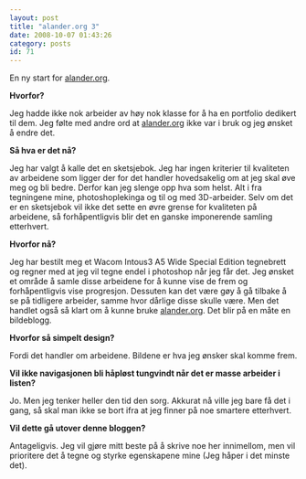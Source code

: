 ```yaml
---
layout: post
title: "alander.org 3"
date: 2008-10-07 01:43:26
category: posts
id: 71
---
```

En ny start for [alander.org][1].

**Hvorfor?**

Jeg hadde ikke nok arbeider av høy nok klasse for å ha en portfolio dedikert til dem. Jeg følte med andre ord at [alander.org][1] ikke var i bruk og jeg ønsket å endre det.

**Så hva er det nå?**

Jeg har valgt å kalle det en sketsjebok. Jeg har ingen kriterier til kvaliteten av arbeidene som ligger der for det handler hovedsakelig om at jeg skal øve meg og bli bedre. Derfor kan jeg slenge opp hva som helst. Alt i fra tegningene mine, photoshoplekinga og til og med 3D-arbeider. Selv om det er en sketsjebok vil ikke det sette en øvre grense for kvaliteten på arbeidene, så forhåpentligvis blir det en ganske imponerende samling etterhvert. 

**Hvorfor nå?**

Jeg har bestilt meg et Wacom Intous3 A5 Wide Special Edition tegnebrett og regner med at jeg vil tegne endel i photoshop når jeg får det. Jeg ønsket et område å samle disse arbeidene for å kunne vise de frem og forhåpentligvis vise progresjon. Dessuten kan det være gøy å gå tilbake å se på tidligere arbeider, samme hvor dårlige disse skulle være. Men det handlet også så klart om å kunne bruke [alander.org][1]. Det blir på en måte en bildeblogg.

**Hvorfor så simpelt design?**

Fordi det handler om arbeidene. Bildene er hva jeg ønsker skal komme frem.

**Vil ikke navigasjonen bli håpløst tungvindt når det er masse arbeider i listen?**

Jo. Men jeg tenker heller den tid den sorg. Akkurat nå ville jeg bare få det i gang, så skal man ikke se bort ifra at jeg finner på noe smartere etterhvert.

**Vil dette gå utover denne bloggen?**

Antageligvis. Jeg vil gjøre mitt beste på å skrive noe her innimellom, men vil prioritere det å tegne og styrke egenskapene mine (Jeg håper i det minste det).

 [1]: http://alander.org